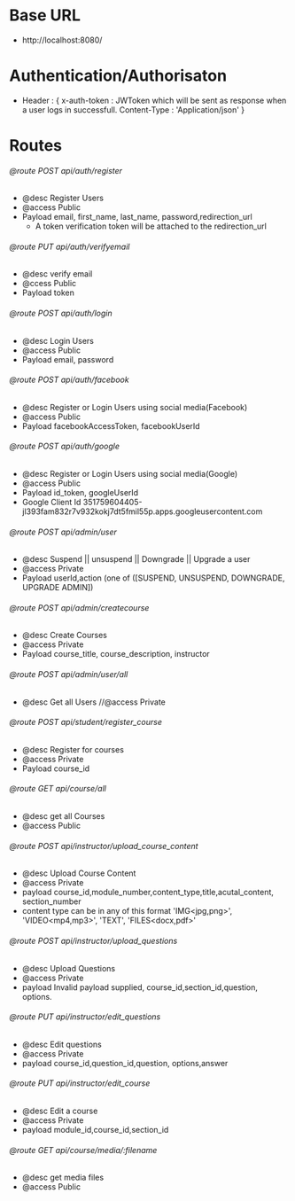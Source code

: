 # Base URL
 - http://localhost:8080/

# Authentication/Authorisaton
 - Header : {
      x-auth-token : JWToken which will be sent as response when a user logs in successfull.
      Content-Type : 'Application/json'
 }
 
# Routes

###### @route POST api/auth/register
 - @desc  Register Users
 - @access  Public
 - Payload email, first_name, last_name, password,redirection_url
   - A token verification token will be attached to the redirection_url

###### @route PUT api/auth/verifyemail
- @desc  verify email
- @ccess  Public
- Payload token

###### @route POST api/auth/login
- @desc  Login Users
- @access  Public
- Payload email, password

###### @route POST api/auth/facebook
- @desc  Register or Login Users using social media(Facebook)
- @access  Public
- Payload facebookAccessToken, facebookUserId

###### @route POST api/auth/google
- @desc  Register or Login Users using social media(Google)
- @access  Public
- Payload id_token, googleUserId
- Google Client Id 351759604405-jl393fam832r7v932kokj7dt5fmil55p.apps.googleusercontent.com

###### @route POST api/admin/user
- @desc  Suspend || unsuspend || Downgrade || Upgrade a user
- @access  Private<Admin>
- Payload userId,action (one of ([SUSPEND, UNSUSPEND, DOWNGRADE, UPGRADE ADMIN])

###### @route POST api/admin/createcourse
- @desc  Create Courses
- @access  Private<Admin>
- Payload course_title, course_description, instructor<id> 

###### @route POST api/admin/user/all
- @desc  Get all Users
//@access  Private<Admin>


###### @route POST api/student/register_course
- @desc  Register for courses
- @access  Private
- Payload course_id<id>

###### @route GET api/course/all
- @desc  get all Courses
- @access  Public



###### @route POST api/instructor/upload_course_content
- @desc  Upload Course Content
- @access  Private<instructor of that particular course>
- payload course_id,module_number,content_type,title,acutal_content, section_number
- content type can be in any of this format 'IMG<jpg,png>', 'VIDEO<mp4,mp3>', 'TEXT', 'FILES<docx,pdf>'

###### @route POST api/instructor/upload_questions
- @desc  Upload Questions
- @access  Private<instructor>
- payload Invalid payload supplied, course_id,section_id,question<Text>, options<Array>.

###### @route PUT api/instructor/edit_questions
- @desc  Edit questions
- @access  Private<instructor>
- payload course_id,question_id,question<Text>, options<Array>,answer

###### @route PUT api/instructor/edit_course
- @desc  Edit a course
- @access  Private<instructor>
- payload module_id,course_id,section_id


###### @route GET api/course/media/:filename
- @desc  get media files
- @access  Public